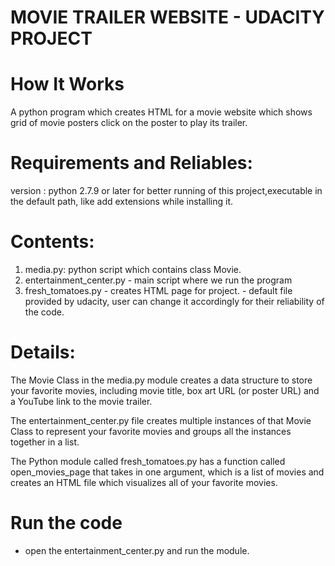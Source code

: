 # MOVIE TRAILER WEBSITE - UDACITY PROJECT


# How It Works
 A python program which creates HTML for a movie website which shows grid of movie posters
 click on the poster to play its trailer.
 
 
# Requirements and Reliables:
 version : python 2.7.9 or later for better running of this project,executable in the default path, like add extensions while installing it.
 
 
# Contents:
1. media.py: python script which contains class Movie.
2. entertainment_center.py - main script where we run the program
3. fresh_tomatoes.py - creates HTML page for project.
                     - default file provided by udacity, user can change it accordingly for their reliability of the code.
         
         
# Details:
 The Movie Class in the media.py module creates a data structure to store your favorite movies, including movie title, box art URL (or poster URL) and a YouTube link to the movie trailer.

The entertainment_center.py file creates multiple instances of that Movie Class to represent your favorite movies and groups all the instances together in a list.

The Python module called fresh_tomatoes.py has a function called open_movies_page that takes in one argument, which is a list of movies and creates an HTML file which visualizes all of your favorite movies.


# Run the code 
 - open the entertainment_center.py and run the module.

